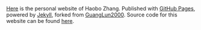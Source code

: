 <a href="https://harbourz.github.io/" rel="nofollow">Here</a> is the personal website of Haobo Zhang. Published with <a href="https://pages.github.com/" rel="nofollow">GitHub Pages</a>, powered by <a href="https://jekyllrb.com" rel="nofollow">Jekyll</a>, forked from <a href="https://github.com/GuangLun2000/GuangLun2000.github.io" rel="nofollow">GuangLun2000</a>. Source code for this website can be found <a href="https://github.com/harbourz/harbourz.github.io" rel="nofollow">here</a>.
